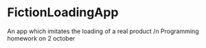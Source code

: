 # FictionLoadingApp
An app which imitates the loading of a real product /n
Programming homework on 2 october
